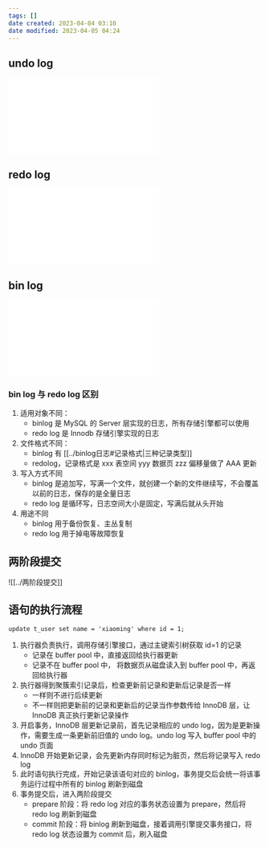 ```yaml
---
tags: []
date created: 2023-04-04 03:10
date modified: 2023-04-05 04:24
---
```


## undo log

![undo日志](undo日志.md)

## redo log

![redo日志](redo日志.md)

## bin log

![binlog日志](../binlog日志.md)

### bin log 与 redo log 区别

1. 适用对象不同：
	- binlog 是 MySQL 的 Server 层实现的日志，所有存储引擎都可以使用
	- redo log 是 Innodb 存储引擎实现的日志
2. 文件格式不同：
	- binlog 有 [[../binlog日志#记录格式|三种记录类型]]
	- redolog，记录格式是 xxx 表空间 yyy 数据页 zzz 偏移量做了 AAA 更新
3. 写入方式不同
	- binlog 是追加写，写满一个文件，就创建一个新的文件继续写，不会覆盖以前的日志，保存的是全量日志
	- redo log 是循环写，日志空间大小是固定，写满后就从头开始
4. 用途不同
	- binlog 用于备份恢复、主丛复制
	- redo log 用于掉电等故障恢复

## 两阶段提交

![[../两阶段提交]]

## 语句的执行流程

`update t_user set name = 'xiaoming' where id = 1;`
1. 执行器负责执行，调用存储引擎接口，通过主键索引树获取 id=1 的记录
	- 记录在 buffer pool 中，直接返回给执行器更新
	- 记录不在 buffer pool 中， 将数据页从磁盘读入到 buffer pool 中，再返回给执行器
2. 执行器得到聚簇索引记录后，检查更新前记录和更新后记录是否一样
	- 一样则不进行后续更新
	- 不一样则把更新前的记录和更新后的记录当作参数传给 InnoDB 层，让 InnoDB 真正执行更新记录操作
3. 开启事务，InnoDB 层更新记录前，首先记录相应的 undo log，因为是更新操作，需要生成一条更新前旧值的 undo log。undo log 写入 buffer pool 中的 undo 页面
4. InnoDB 开始更新记录，会先更新内存同时标记为脏页，然后将记录写入 redo log
5. 此时语句执行完成，开始记录该语句对应的 binlog，事务提交后会统一将该事务运行过程中所有的 binlog 刷新到磁盘
6. 事务提交后，进入两阶段提交
	- prepare 阶段：将 redo log 对应的事务状态设置为 prepare，然后将 redo log 刷新到磁盘
	- commit 阶段：将 binlog 刷新到磁盘，接着调用引擎提交事务接口，将 redo log 状态设置为 commit 后，刷入磁盘